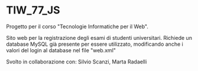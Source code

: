 # TIW_77_JS
Progetto per il corso "Tecnologie Informatiche per il Web".

Sito web per la registrazione degli esami di studenti universitari.
Richiede un database MySQL già presente per essere utilizzato, modificando anche i valori del login al database nel file "web.xml"

Svolto in collaborazione con: Silvio Scanzi, Marta Radaelli
